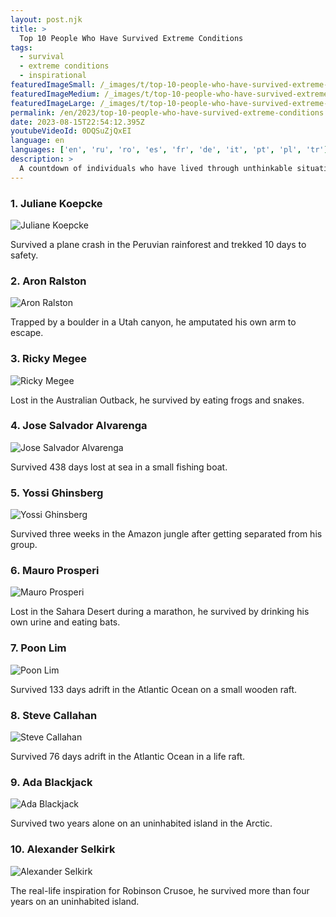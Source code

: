 ```yaml
---
layout: post.njk
title: >
  Top 10 People Who Have Survived Extreme Conditions
tags:
  - survival
  - extreme conditions
  - inspirational
featuredImageSmall: /_images/t/top-10-people-who-have-survived-extreme-conditions-cover-en-small.webp
featuredImageMedium: /_images/t/top-10-people-who-have-survived-extreme-conditions-cover-en-medium.webp
featuredImageLarge: /_images/t/top-10-people-who-have-survived-extreme-conditions-cover-en-large.webp
permalink: /en/2023/top-10-people-who-have-survived-extreme-conditions.html
date: 2023-08-15T22:54:12.395Z
youtubeVideoId: 0DQSuZjQxEI
language: en
languages: ['en', 'ru', 'ro', 'es', 'fr', 'de', 'it', 'pt', 'pl', 'tr']
description: >
  A countdown of individuals who have lived through unthinkable situations, from being lost at sea to surviving in the wilderness.
---
```


### 1. Juliane Koepcke

![Juliane Koepcke](/_images/c/c067fb34d6ef7d40eea826762176195f-medium.webp)

Survived a plane crash in the Peruvian rainforest and trekked 10 days to safety.

### 2. Aron Ralston

![Aron Ralston](/_images/a/a5d09378a057c65fae501ced9306cac0-medium.webp)

Trapped by a boulder in a Utah canyon, he amputated his own arm to escape.

### 3. Ricky Megee

![Ricky Megee](/_images/9/96e3960c71b0cca4ce3844dca95ff937-medium.webp)

Lost in the Australian Outback, he survived by eating frogs and snakes.

### 4. Jose Salvador Alvarenga

![Jose Salvador Alvarenga](/_images/8/8977edb93e6fc9501c1c42869a3b2092-medium.webp)

Survived 438 days lost at sea in a small fishing boat.

### 5. Yossi Ghinsberg

![Yossi Ghinsberg](/_images/0/0f69a8f720cc52a463216cd958ef1198-medium.webp)

Survived three weeks in the Amazon jungle after getting separated from his group.

### 6. Mauro Prosperi

![Mauro Prosperi](/_images/8/874afd33201efe534517afb3f4bc1367-medium.webp)

Lost in the Sahara Desert during a marathon, he survived by drinking his own urine and eating bats.

### 7. Poon Lim

![Poon Lim](/_images/5/578cf1a75ef7ccb66c45dbe953a6838b-medium.webp)

Survived 133 days adrift in the Atlantic Ocean on a small wooden raft.

### 8. Steve Callahan

![Steve Callahan](/_images/2/268035c3f484e89d4a91dc7957f5780f-medium.webp)

Survived 76 days adrift in the Atlantic Ocean in a life raft.

### 9. Ada Blackjack

![Ada Blackjack](/_images/7/719b230a5c51acec50408afce078b94a-medium.webp)

Survived two years alone on an uninhabited island in the Arctic.

### 10. Alexander Selkirk

![Alexander Selkirk](/_images/4/4311c8021599e650541f2004385deacb-medium.webp)

The real-life inspiration for Robinson Crusoe, he survived more than four years on an uninhabited island.

